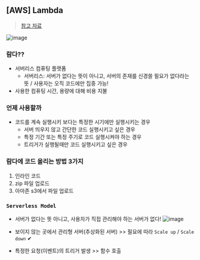 ## [AWS] Lambda
> [참고 자료](https://seoyeonhwng.medium.com/aws-lambda%EB%9E%80-%EB%AC%B4%EC%97%87%EC%9D%B8%EA%B0%80-44df535d5487)

![image](https://user-images.githubusercontent.com/61215550/162564279-a70553e8-1bb7-4f2f-b4a7-bd4b446a4579.png)
### 람다??
- 서버리스 컴퓨팅 플랫폼
  - 서버리스: 서버가 없다는 뜻이 아니고, 서버의 존재를 신경쓸 필요가 없다라는 뜻 / 사용자는 오직 코드에만 집중 가능!
- 사용한 컴퓨팅 시간, 용량에 대해 비용 지불

### 언제 사용할까
- 코드를 계속 실행시키 보다는 특정한 시기에만 실행시키는 경우
  - 서버 띄우지 않고 간단한 코드 실행시키고 싶은 경우
  - 특정 기간 또는 특정 주기로 코드 실행시켜야 하는 경우 
  - 트리거가 실행될때만 코드 실행시키고 싶은 경우

### 람다에 코드 올리는 방법 3가지
1. 인라인 코드
2. zip 파일 업로드
3. 아마존 s3에서 파일 업로드

### `Serverless Model`
- 서버가 없다는 뜻 아니고, 사용자가 직접 관리해야 하는 서버가 없다! 
![image](https://user-images.githubusercontent.com/61215550/162564204-a4a2c23e-a9dc-4bda-9611-938f8adef78b.png)

- 보이지 않는 곳에서 관리형 서버(추상화된 서버) >> 필요에 따라 `Scale up` / `Scale down` ✔
- 특정한 요청(이벤트)의 트리거 발생 >> 함수 호출
